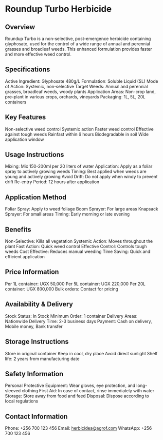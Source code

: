 # Roundup Turbo Herbicide

## Overview
Roundup Turbo is a non-selective, post-emergence herbicide containing glyphosate, used for the control of a wide range of annual and perennial grasses and broadleaf weeds. This enhanced formulation provides faster and more effective weed control.

## Specifications
Active Ingredient: Glyphosate 480g/L
Formulation: Soluble Liquid (SL)
Mode of Action: Systemic, non-selective
Target Weeds: Annual and perennial grasses, broadleaf weeds, woody plants
Application Areas: Non-crop land, pre-plant in various crops, orchards, vineyards
Packaging: 1L, 5L, 20L containers

## Key Features
Non-selective weed control
Systemic action
Faster weed control
Effective against tough weeds
Rainfast within 6 hours
Biodegradable in soil
Wide application window

## Usage Instructions
Mixing: Mix 150-200ml per 20 liters of water
Application: Apply as a foliar spray to actively growing weeds
Timing: Best applied when weeds are young and actively growing
Avoid Drift: Do not apply when windy to prevent drift
Re-entry Period: 12 hours after application

## Application Method
Foliar Spray: Apply to weed foliage
Boom Sprayer: For large areas
Knapsack Sprayer: For small areas
Timing: Early morning or late evening

## Benefits
Non-Selective: Kills all vegetation
Systemic Action: Moves throughout the plant
Fast Action: Quick weed control
Effective Control: Controls tough weeds
Cost Effective: Reduces manual weeding
Time Saving: Quick and efficient application

## Price Information
Per 1L container: UGX 50,000
Per 5L container: UGX 220,000
Per 20L container: UGX 800,000
Bulk orders: Contact for pricing

## Availability & Delivery
Stock Status: In Stock
Minimum Order: 1 container
Delivery Areas: Nationwide
Delivery Time: 2-3 business days
Payment: Cash on delivery, Mobile money, Bank transfer

## Storage Instructions
Store in original container
Keep in cool, dry place
Avoid direct sunlight
Shelf life: 2 years from manufacturing date

## Safety Information
Personal Protective Equipment: Wear gloves, eye protection, and long-sleeved clothing
First Aid: In case of contact, rinse immediately with water
Storage: Store away from food and feed
Disposal: Dispose according to local regulations

## Contact Information
Phone: +256 700 123 456
Email: herbicides@agrof.com
WhatsApp: +256 700 123 456